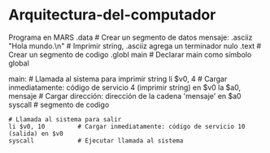 # Arquitectura-del-computador






Programa en MARS
.data          # Crear un segmento de datos
    mensaje: .asciiz "Hola mundo.\n"  # Imprimir string, .asciiz agrega un terminador nulo
.text          # Crear un segmento de codigo
.globl main    # Declarar main como símbolo global

main:
    # Llamada al sistema para imprimir string
    li $v0, 4          # Cargar inmediatamente: código de servicio 4 (imprimir string) en $v0
    la $a0, mensaje    # Cargar dirección: dirección de la cadena 'mensaje' en $a0
    syscall            # segmento de codigo

    # Llamada al sistema para salir
    li $v0, 10         # Cargar inmediatamente: código de servicio 10 (salida) en $v0
    syscall            # Ejecutar llamada al sistema
    
